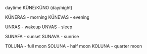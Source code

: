daytime
KÜNE/KÜNO (day/night)

KÜNERAS - morning
KÜNEVAS - evening 

UNRAS - wakeup
UNVAS - sleep

SUNAFA - sunset
SUNAVA - sunrise

TOLUNA - full moon
SOLUNA - half moon
KOLUNA - quarter moon
